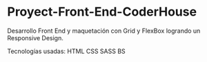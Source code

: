 # Proyect-Front-End-CoderHouse

Desarrollo Front End y maquetación con Grid y FlexBox logrando un Responsive Design.

Tecnologías usadas:
HTML 
CSS 
SASS
BS
